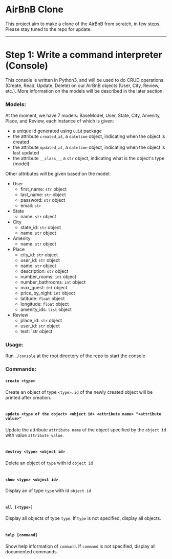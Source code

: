# AirBnB Clone
This project aim to make a clone of the AirBnB from scratch, in few steps. Please stay tuned to the repo for update.<hr/>

# Step 1: Write a command interpreter (Console)
This console is written in Python3, and will be used to do CRUD operations (Create, Read, Update, Delete) on our AirBnB objects (User, City, Review, etc.). More information on the models will be described in the later section.<br/>

### Models:<br/>
At the moment, we have 7 models: BaseModel, User, State, City, Amenity, Place, and Review, each instance of which is given:
* a unique id generated using `uuid` package
* the attribute `created_at`, a `datetime` object, indicating when the object is created
* the attribute `updated_at`, a `datetime` object, indicating when the object is last updated
* the attribute `__class__`, a `str` object, indicating what is the object's type (model)

Other attributes will be given based on the model:
* User
  + first_name: `str` object
  + last_name: `str` object
  + password: `str` object
  + email: `str`
* State
  + name: `str` object
* City
  + state_id: `str` object
  + name: `str` object
* Amenity
  + name: `str` object
* Place
  + city_id: `str` object
  + user_id: `str` object
  + name: `str` object
  + description: `str` object
  + number_rooms: `int` object
  + number_bathrooms: `int` object
  + max_guest: `int` object
  + price_by_night: `int` object
  + latitude: `float` object
  + longitude: `float` object
  + amenity_ids: `list` object
* Review
  + place_id: `str` object
  + user_id: `str` object
  + text: `str object

### Usage:<br/>
Run `./console` at the root directory of the repo to start the console<br/>
### Commands:
#### `create <type>`
Create an object of type `<type>`. `id` of the newly created object will be printed after creation.<br/><br/>
#### `update <type of the object> <object id> <attribute name> "<attribute value>"`<br/>
Update the attribute `attribute name` of the object specified by the `object id` with value `attribute value`.<br/><br/>
#### `destroy <type> <object id>`
Delete an object of `type` with id `object id`<br/><br/>
#### `show <type> <object id>`
Display an of type `type` with id `object id`<br/><br/>
#### `all [<type>]`
Display all objects of type `type`. If `type` is not specified, display all objects.<br/><br/>
#### `help [command]`
Show help information of `command`. If `command` is not specified, display all documented commands.

